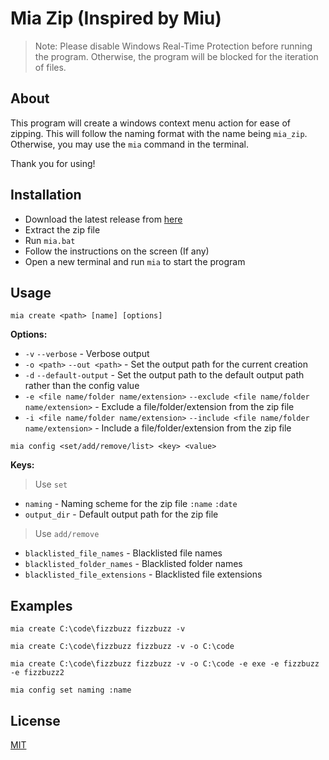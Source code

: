 # Mia Zip (Inspired by Miu)

> Note: Please disable Windows Real-Time Protection before running the program. Otherwise, the program will be 
> blocked for the iteration of files.

## About

This program will create a windows context menu action for ease of zipping. This will follow the naming format with 
the name being `mia_zip`.
Otherwise, you may use the `mia` command in the terminal.

Thank you for using!

## Installation
- Download the latest release from [here](https://github.com/Azuyamat/mia_rust/releases/latest)
- Extract the zip file
- Run `mia.bat`
- Follow the instructions on the screen (If any)
- Open a new terminal and run `mia` to start the program

## Usage

```shell
mia create <path> [name] [options]
```
**Options:**
- `-v` `--verbose` - Verbose output
- `-o <path>` `--out <path>` - Set the output path for the current creation
- `-d` `--default-output` - Set the output path to the default output path rather than the config value
- `-e <file name/folder name/extension>` `--exclude <file name/folder name/extension>` - Exclude a file/folder/extension from the zip file
- `-i <file name/folder name/extension>` `--include <file name/folder name/extension>` - Include a file/folder/extension from the zip file

```shell
mia config <set/add/remove/list> <key> <value>
```

**Keys:**
> Use `set`
- `naming` - Naming scheme for the zip file `:name` `:date`
- `output_dir` - Default output path for the zip file
> Use `add/remove`
- `blacklisted_file_names` - Blacklisted file names
- `blacklisted_folder_names` - Blacklisted folder names
- `blacklisted_file_extensions` - Blacklisted file extensions

## Examples

```shell
mia create C:\code\fizzbuzz fizzbuzz -v
```
```shell
mia create C:\code\fizzbuzz fizzbuzz -v -o C:\code
```
```shell
mia create C:\code\fizzbuzz fizzbuzz -v -o C:\code -e exe -e fizzbuzz -e fizzbuzz2
```
```shell
mia config set naming :name
```

## License
[MIT](https://choosealicense.com/licenses/mit/)